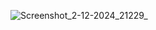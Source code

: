 ![Screenshot_2-12-2024_21229_](https://github.com/user-attachments/assets/e2e2a140-1570-4a15-a6d7-2f95d15b5843)

